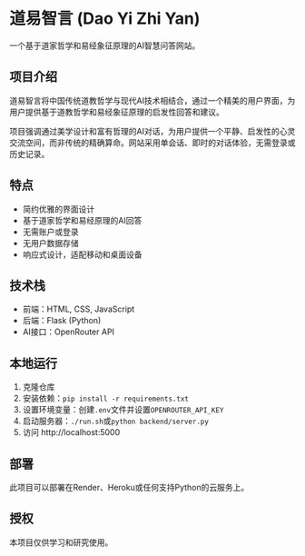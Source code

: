 # 道易智言 (Dao Yi Zhi Yan)

一个基于道家哲学和易经象征原理的AI智慧问答网站。

## 项目介绍

道易智言将中国传统道教哲学与现代AI技术相结合，通过一个精美的用户界面，为用户提供基于道教哲学和易经象征原理的启发性回答和建议。

项目强调通过美学设计和富有哲理的AI对话，为用户提供一个平静、启发性的心灵交流空间，而非传统的精确算命。网站采用单会话、即时的对话体验，无需登录或历史记录。

## 特点

- 简约优雅的界面设计
- 基于道家哲学和易经原理的AI回答
- 无需账户或登录
- 无用户数据存储
- 响应式设计，适配移动和桌面设备

## 技术栈

- 前端：HTML, CSS, JavaScript
- 后端：Flask (Python)
- AI接口：OpenRouter API

## 本地运行

1. 克隆仓库
2. 安装依赖：`pip install -r requirements.txt`
3. 设置环境变量：创建`.env`文件并设置`OPENROUTER_API_KEY`
4. 启动服务器：`./run.sh`或`python backend/server.py`
5. 访问 http://localhost:5000

## 部署

此项目可以部署在Render、Heroku或任何支持Python的云服务上。

## 授权

本项目仅供学习和研究使用。 